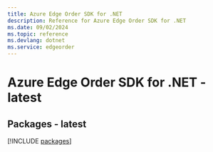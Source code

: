 ```yaml
---
title: Azure Edge Order SDK for .NET
description: Reference for Azure Edge Order SDK for .NET
ms.date: 09/02/2024
ms.topic: reference
ms.devlang: dotnet
ms.service: edgeorder
---
```

# Azure Edge Order SDK for .NET - latest
## Packages - latest
[!INCLUDE [packages](edge-order-index.md)]